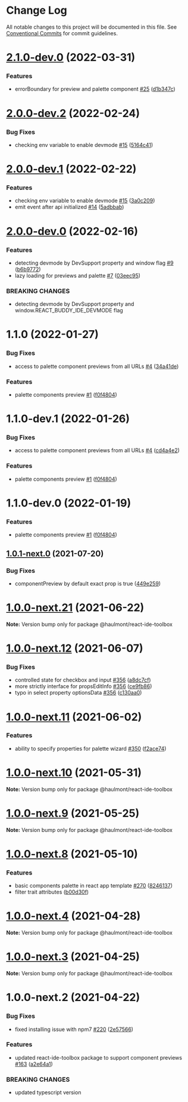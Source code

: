 # Change Log

All notable changes to this project will be documented in this file.
See [Conventional Commits](https://conventionalcommits.org) for commit guidelines.

# [2.1.0-dev.0](https://github.com/react-buddy/ide-toolbox/tree/master/packages/react-ide-toolbox/compare/@react-buddy/ide-toolbox@1.1.0...@react-buddy/ide-toolbox@2.1.0-dev.0) (2022-03-31)

### Features
* errorBoundary for preview and palette component [#25](https://github.com/react-buddy/ide-toolbox/tree/master/packages/react-ide-toolbox/issues/25) ([d1b347c](https://github.com/react-buddy/ide-toolbox/tree/master/packages/react-ide-toolbox/commit/d1b347c655781aac2fcc15c7b3713e53988bc1a5))

# [2.0.0-dev.2](https://github.com/react-buddy/ide-toolbox/tree/master/packages/react-ide-toolbox/compare/@react-buddy/ide-toolbox@2.0.0-dev.1...@react-buddy/ide-toolbox@2.0.0-dev.2) (2022-02-24)


### Bug Fixes

* checking env variable to enable devmode [#15](https://github.com/react-buddy/ide-toolbox/tree/master/packages/react-ide-toolbox/issues/15) ([5164c41](https://github.com/react-buddy/ide-toolbox/tree/master/packages/react-ide-toolbox/commit/5164c4172469c4817a79ab20d5457fda8ba59a90))





# [2.0.0-dev.1](https://github.com/react-buddy/ide-toolbox/tree/master/packages/react-ide-toolbox/compare/@react-buddy/ide-toolbox@2.0.0-dev.0...@react-buddy/ide-toolbox@2.0.0-dev.1) (2022-02-22)


### Features

* checking env variable to enable devmode [#15](https://github.com/react-buddy/ide-toolbox/tree/master/packages/react-ide-toolbox/issues/15) ([3a0c209](https://github.com/react-buddy/ide-toolbox/tree/master/packages/react-ide-toolbox/commit/3a0c2096ac17ad65e2387c1fab1eabcfce5ee86a))
* emit event after api initialized [#14](https://github.com/react-buddy/ide-toolbox/tree/master/packages/react-ide-toolbox/issues/14) ([5adbbab](https://github.com/react-buddy/ide-toolbox/tree/master/packages/react-ide-toolbox/commit/5adbbabb078690170adc363317f3058771cfb13b))






# [2.0.0-dev.0](https://github.com/react-buddy/ide-toolbox/tree/master/packages/react-ide-toolbox/compare/@react-buddy/ide-toolbox@1.1.0...@react-buddy/ide-toolbox@2.0.0-dev.0) (2022-02-16)


### Features

* detecting devmode by DevSupport property and window flag [#9](https://github.com/react-buddy/ide-toolbox/tree/master/packages/react-ide-toolbox/issues/9) ([b6b9772](https://github.com/react-buddy/ide-toolbox/tree/master/packages/react-ide-toolbox/commit/b6b9772891db8bf2e7362fc9f446ec15bd5ef2a7))
* lazy loading for previews and palette [#7](https://github.com/react-buddy/ide-toolbox/tree/master/packages/react-ide-toolbox/issues/7) ([03eec95](https://github.com/react-buddy/ide-toolbox/tree/master/packages/react-ide-toolbox/commit/03eec95c079dd0faaba713ef9d33ac1eff27fea2))


### BREAKING CHANGES

* detecting devmode by DevSupport property and window.REACT_BUDDY_IDE_DEVMODE flag






# 1.1.0 (2022-01-27)


### Bug Fixes

* access to palette component previews from all URLs [#4](https://github.com/react-buddy/ide-toolbox/tree/master/packages/react-ide-toolbox/issues/4) ([34a41de](https://github.com/react-buddy/ide-toolbox/tree/master/packages/react-ide-toolbox/commit/34a41de6bb44e58d316050eebde7ad71cdb5946c))


### Features

* palette components preview [#1](https://github.com/react-buddy/ide-toolbox/tree/master/packages/react-ide-toolbox/issues/1) ([f0f4804](https://github.com/react-buddy/ide-toolbox/tree/master/packages/react-ide-toolbox/commit/f0f4804a454373cfe3644d9119198e72bbcb6ca8))






# 1.1.0-dev.1 (2022-01-26)


### Bug Fixes

* access to palette component previews from all URLs [#4](https://github.com/react-buddy/ide-toolbox/tree/master/packages/react-ide-toolbox/issues/4) ([cd4a4e2](https://github.com/react-buddy/ide-toolbox/tree/master/packages/react-ide-toolbox/commit/cd4a4e214b89b5aef8a4866a03d181412f7fab73))


### Features

* palette components preview [#1](https://github.com/react-buddy/ide-toolbox/tree/master/packages/react-ide-toolbox/issues/1) ([f0f4804](https://github.com/react-buddy/ide-toolbox/tree/master/packages/react-ide-toolbox/commit/f0f4804a454373cfe3644d9119198e72bbcb6ca8))





# 1.1.0-dev.0 (2022-01-19)


### Features

* palette components preview [#1](https://github.com/react-buddy/ide-toolbox/tree/master/packages/react-ide-toolbox/issues/1) ([f0f4804](https://github.com/react-buddy/ide-toolbox/tree/master/packages/react-ide-toolbox/commit/f0f4804a454373cfe3644d9119198e72bbcb6ca8))






## [1.0.1-next.0](https://github.com/haulmont/jmix-frontend/tree/master/packages/react-ide-toolbox/compare/@haulmont/react-ide-toolbox@1.0.0...@haulmont/react-ide-toolbox@1.0.1-next.0) (2021-07-20)


### Bug Fixes

* componentPreview by default exact prop is true ([449e259](https://github.com/haulmont/jmix-frontend/tree/master/packages/react-ide-toolbox/commit/449e259caf99b8da8dfee943fde5a9a629f016be))





# [1.0.0-next.21](https://github.com/haulmont/jmix-frontend/tree/master/packages/react-ide-toolbox/compare/@haulmont/react-ide-toolbox@1.0.0-next.20...@haulmont/react-ide-toolbox@1.0.0-next.21) (2021-06-22)

**Note:** Version bump only for package @haulmont/react-ide-toolbox





# [1.0.0-next.12](https://github.com/haulmont/jmix-frontend/tree/master/packages/react-ide-toolbox/compare/@haulmont/react-ide-toolbox@1.0.0-next.11...@haulmont/react-ide-toolbox@1.0.0-next.12) (2021-06-07)


### Bug Fixes

* controlled state for checkbox and input [#356](https://github.com/haulmont/jmix-frontend/tree/master/packages/react-ide-toolbox/issues/356) ([a8dc7cf](https://github.com/haulmont/jmix-frontend/tree/master/packages/react-ide-toolbox/commit/a8dc7cfc9341be2279f7e14a7d43675927a7715c))
* more strictly interface for propsEditInfo [#356](https://github.com/haulmont/jmix-frontend/tree/master/packages/react-ide-toolbox/issues/356) ([ce9fb86](https://github.com/haulmont/jmix-frontend/tree/master/packages/react-ide-toolbox/commit/ce9fb862e1e66362237195538d286961e94bf7a4))
* typo in select property optionsData [#356](https://github.com/haulmont/jmix-frontend/tree/master/packages/react-ide-toolbox/issues/356) ([c130aa0](https://github.com/haulmont/jmix-frontend/tree/master/packages/react-ide-toolbox/commit/c130aa0f72f802ae01c313d2c376dfb9da91dc0d))





# [1.0.0-next.11](https://github.com/haulmont/jmix-frontend/tree/master/packages/react-ide-toolbox/compare/@haulmont/react-ide-toolbox@1.0.0-next.10...@haulmont/react-ide-toolbox@1.0.0-next.11) (2021-06-02)


### Features

* ability to specify properties for palette wizard [#350](https://github.com/haulmont/jmix-frontend/tree/master/packages/react-ide-toolbox/issues/350) ([f2ace74](https://github.com/haulmont/jmix-frontend/tree/master/packages/react-ide-toolbox/commit/f2ace74529b56730d4f05e91d9b4fa5c0a95bedf))





# [1.0.0-next.10](https://github.com/haulmont/jmix-frontend/tree/master/packages/react-ide-toolbox/compare/@haulmont/react-ide-toolbox@1.0.0-next.9...@haulmont/react-ide-toolbox@1.0.0-next.10) (2021-05-31)

**Note:** Version bump only for package @haulmont/react-ide-toolbox





# [1.0.0-next.9](https://github.com/haulmont/jmix-frontend/tree/master/packages/react-ide-toolbox/compare/@haulmont/react-ide-toolbox@1.0.0-next.8...@haulmont/react-ide-toolbox@1.0.0-next.9) (2021-05-25)

**Note:** Version bump only for package @haulmont/react-ide-toolbox





# [1.0.0-next.8](https://github.com/haulmont/jmix-frontend/tree/master/packages/react-ide-toolbox/compare/@haulmont/react-ide-toolbox@1.0.0-next.7...@haulmont/react-ide-toolbox@1.0.0-next.8) (2021-05-10)


### Features

* basic components palette in react app template [#270](https://github.com/haulmont/jmix-frontend/tree/master/packages/react-ide-toolbox/issues/270) ([8246137](https://github.com/haulmont/jmix-frontend/tree/master/packages/react-ide-toolbox/commit/8246137857ed98410166c46e2922c22f994fb8f6))
* filter trait attributes ([b00d30f](https://github.com/haulmont/jmix-frontend/tree/master/packages/react-ide-toolbox/commit/b00d30fb28c86111bdc22d31626a248d3c57ec5c))





# [1.0.0-next.4](https://github.com/haulmont/jmix-frontend/tree/master/packages/react-ide-toolbox/compare/@haulmont/react-ide-toolbox@1.0.0-next.3...@haulmont/react-ide-toolbox@1.0.0-next.4) (2021-04-28)

**Note:** Version bump only for package @haulmont/react-ide-toolbox





# [1.0.0-next.3](https://github.com/haulmont/jmix-frontend/tree/master/packages/react-ide-toolbox/compare/@haulmont/react-ide-toolbox@1.0.0-next.2...@haulmont/react-ide-toolbox@1.0.0-next.3) (2021-04-25)

**Note:** Version bump only for package @haulmont/react-ide-toolbox





# 1.0.0-next.2 (2021-04-22)


### Bug Fixes

* fixed installing issue with npm7 [#220](https://github.com/haulmont/jmix-frontend/tree/master/packages/react-ide-toolbox/issues/220) ([2e57566](https://github.com/haulmont/jmix-frontend/tree/master/packages/react-ide-toolbox/commit/2e5756698dd49d42aa5ab524ce5de45e4fc87657))


### Features

* updated react-ide-toolbox package to support component previews [#163](https://github.com/haulmont/jmix-frontend/tree/master/packages/react-ide-toolbox/issues/163) ([a2e64a1](https://github.com/haulmont/jmix-frontend/tree/master/packages/react-ide-toolbox/commit/a2e64a1050379285be01995aed493c58c45593d5))


### BREAKING CHANGES

* updated typescript version
